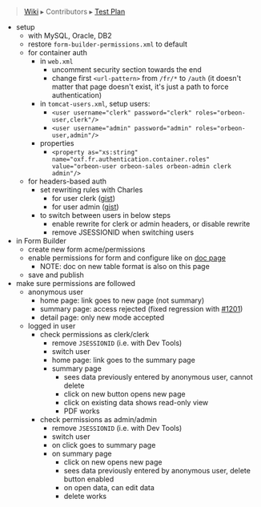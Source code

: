 > [Wiki](Home) ▸ Contributors ▸ [Test Plan](./Contributors-:-Test-Plan)

* setup
    * with MySQL, Oracle, DB2
    * restore `form-builder-permissions.xml` to default
    * for container auth
        * in `web.xml`
            * uncomment security section towards the end
            * change first `<url-pattern>` from `/fr/*` to `/auth` (it doesn't matter that page doesn't exist, it's just a path to force authentication)
        * in `tomcat-users.xml`, setup users:
            * `<user username="clerk" password="clerk" roles="orbeon-user,clerk"/>`
            * `<user username="admin" password="admin" roles="orbeon-user,admin"/>`
        * properties
            * `<property
    as="xs:string"
    name="oxf.fr.authentication.container.roles"
    value="orbeon-user orbeon-sales orbeon-admin clerk admin"/>`
    * for headers-based  auth
        * set rewriting rules with Charles
            * for user clerk ([gist][16])
            * for user admin ([gist][17])
        * to switch between users in below steps
            * enable rewrite for clerk or admin headers, or disable rewrite
            * remove JSESSIONID when switching users
* in Form Builder
    * create new form acme/permissions
    * enable permissions for form and configure like on [doc page][18]
        * NOTE: doc on new table format is also on this page
    * save and publish
* make sure permissions are followed
    * anonymous user
        * home page: link goes to new page (not summary)
        * summary page: access rejected (fixed regression with [#1201][19])
        * detail page: only new mode accepted
    * logged in user
        * check permissions as clerk/clerk
            * remove `JSESSIONID` (i.e. with Dev Tools)
            * switch user
            * home page: link goes to the summary page
            * summary page
                * sees data previously entered by anonymous user, cannot delete
                * click on new button opens new page
                * click on existing data shows read-only view
                * PDF works
        * check permissions as admin/admin
            * remove `JSESSIONID` (i.e. with Dev Tools)
            * switch user
            * on click goes to summary page
            * on summary page
                * click on new opens new page
                * sees data previously entered by anonymous user, delete button enabled
                * on open data, can edit data
                * delete works

[16]: https://gist.github.com/ebruchez/10079296
[17]: https://gist.github.com/ebruchez/10079254
[18]: http://wiki.orbeon.com/forms/doc/developer-guide/form-runner/access-control#TOC-Enabling-permissions
[19]: https://github.com/orbeon/orbeon-forms/issues/1201